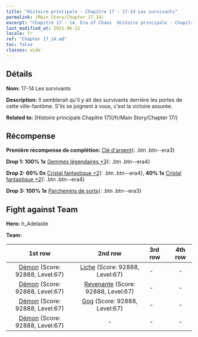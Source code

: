```yaml
---
title: "Histoire principale - Chapitre 17 - 17-14 Les survivants"
permalink: /Main Story/Chapter 17_14/
excerpt: "Chapitre 17 - 14. Era of Chaos  Histoire principale - Chapitre 17_14. 17-14 Les survivants"
last_modified_at: 2021-06-22
locale: fr
ref: "Chapter 17_14.md"
toc: false
classes: wide
---
```


## Détails

 **Nom:** 17-14 Les survivants

 **Description:** Il semblerait qu'il y ait des survivants derrière les portes de cette ville-fantôme. S'ils se joignent à vous, c'est la victoire assurée.

 **Related to:** [Histoire principale Chapitre 17](/fr/Main Story/Chapter 17/)

## Récompense

 **Première récompense de complétion:** [Clé d'argent](/ItemsFR/con_693/){: .btn .btn--era3}

 **Drop 1:** **100% 1x** [Gemmes légendaires +3](/ItemsFR/mat_58/){: .btn .btn--era4}

 **Drop 2:** **60% 0x** [Cristal fantastique +2](/ItemsFR/mat_52/){: .btn .btn--era4}, **40% 1x** [Cristal fantastique +2](/ItemsFR/mat_52/){: .btn .btn--era4}

 **Drop 3:** **100% 1x** [Parchemins de sorts](/ItemsFR/con_694/){: .btn .btn--era3}


## Fight against Team
 **Hero:** h_Adelaide

 **Team:**


  | 1st row | 2nd row | 3rd row | 4th row |
  |:----:|:----:|:----|:----:|
  | [Démon](/fr/units/Demon/) (Score: 92888, Level:67)  | [Liche](/fr/units/Lich/) (Score: 92888, Level:67)  | - | - |
  | [Démon](/fr/units/Demon/) (Score: 92888, Level:67)  | [Revenante](/fr/units/Wight/) (Score: 92888, Level:67)  | - | - |
  | [Démon](/fr/units/Demon/) (Score: 92888, Level:67)  | [Gog](/fr/units/Gog/) (Score: 92888, Level:67)  | - | - |
  | [Démon](/fr/units/Demon/) (Score: 92888, Level:67)  | - | - | - |


